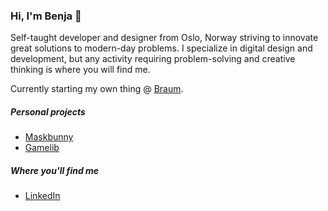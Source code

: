 ### Hi, I'm Benja 👋

Self-taught developer and designer from Oslo, Norway striving to innovate great solutions to modern-day problems. I specialize in digital design and development, but any activity requiring problem-solving and creative thinking is where you will find me.

Currently starting my own thing @ <a href="https://braum.ai/">Braum</a>.

##### Personal projects
* <a href="https://maskbunny.com/">Maskbunny</a>
* <a href="https://gamelib.app/">Gamelib</a>

##### Where you'll find me
* <a href="https://www.linkedin.com/in/benjaminakar/">LinkedIn</a>
